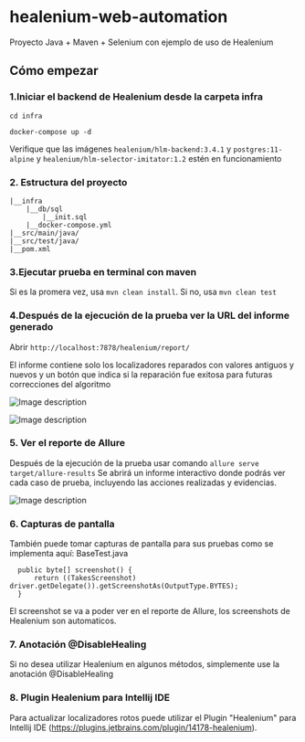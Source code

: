 # healenium-web-automation
Proyecto Java + Maven + Selenium con ejemplo de uso de Healenium

## Cómo empezar
### 1.Iniciar el backend de Healenium desde la carpeta infra

```cd infra```

```docker-compose up -d```

Verifique que las imágenes ```healenium/hlm-backend:3.4.1``` y ```postgres:11-alpine``` y ```healenium/hlm-selector-imitator:1.2``` estén en funcionamiento

### 2. Estructura del proyecto
```
|__infra
    |__db/sql
        |__init.sql
    |__docker-compose.yml
|__src/main/java/
|__src/test/java/
|__pom.xml
``` 
			   
### 3.Ejecutar prueba en terminal con maven

Si es la promera vez, usa ```mvn clean install```. Si no, usa ```mvn clean test```
 
### 4.Después de la ejecución de la prueba ver la URL del informe generado
Abrir `http://localhost:7878/healenium/report/`

El informe contiene solo los localizadores reparados con valores antiguos y nuevos y un botón que indica si la reparación fue exitosa para futuras correcciones del algoritmo

![Image description](https://dev-to-uploads.s3.amazonaws.com/uploads/articles/8h32s5mbynor70qnyp07.png)


![Image description](https://dev-to-uploads.s3.amazonaws.com/uploads/articles/vj3p84e7kabdn1ifhlb1.png)


### 5. Ver el reporte de Allure
Después de la ejecución de la prueba usar comando ```allure serve target/allure-results```
Se abrirá un informe interactivo donde podrás ver cada caso de prueba, incluyendo las acciones realizadas y evidencias.

![Image description](https://dev-to-uploads.s3.amazonaws.com/uploads/articles/5yhtmwyzodtgbuerz11t.png)

### 6. Capturas de pantalla
También puede tomar capturas de pantalla para sus pruebas como se implementa aquí: BaseTest.java
```
  public byte[] screenshot() {
      return ((TakesScreenshot) driver.getDelegate()).getScreenshotAs(OutputType.BYTES);
  }
```
El screenshot se va a poder ver en el reporte de Allure, los screenshots de Healenium son automaticos.

### 7. Anotación @DisableHealing
Si no desea utilizar Healenium en algunos métodos, simplemente use la anotación @DisableHealing

### 8. Plugin Healenium para Intellij IDE
Para actualizar localizadores rotos puede utilizar el Plugin "Healenium" para Intellij IDE (https://plugins.jetbrains.com/plugin/14178-healenium).